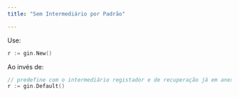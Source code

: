 ```yaml
---
title: "Sem Intermediário por Padrão"

---
```


Use:

```go
r := gin.New()
```

Ao invés de:

```go
// predefine com o intermediário registador e de recuperação já em anexo.
r := gin.Default()
```
